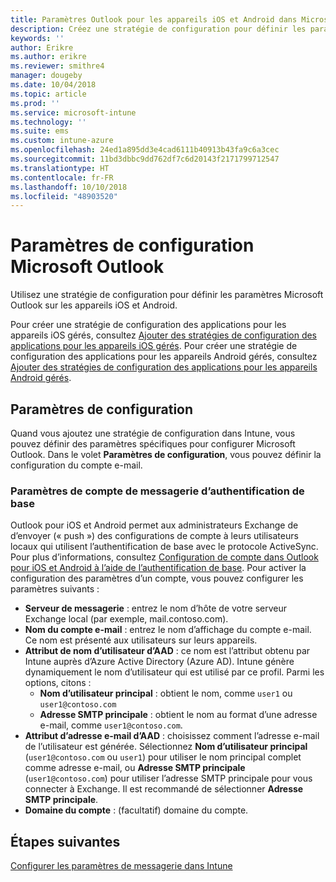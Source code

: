 ```yaml
---
title: Paramètres Outlook pour les appareils iOS et Android dans Microsoft Intune
description: Créez une stratégie de configuration pour définir les paramètres Microsoft Outlook sur les appareils iOS et Android.
keywords: ''
author: Erikre
ms.author: erikre
ms.reviewer: smithre4
manager: dougeby
ms.date: 10/04/2018
ms.topic: article
ms.prod: ''
ms.service: microsoft-intune
ms.technology: ''
ms.suite: ems
ms.custom: intune-azure
ms.openlocfilehash: 24ed1a895dd3e4cad6111b40913b43fa9c6a3cec
ms.sourcegitcommit: 11bd3dbbc9dd762df7c6d20143f2171799712547
ms.translationtype: HT
ms.contentlocale: fr-FR
ms.lasthandoff: 10/10/2018
ms.locfileid: "48903520"
---
```

# <a name="microsoft-outlook-configuration-settings"></a>Paramètres de configuration Microsoft Outlook 

Utilisez une stratégie de configuration pour définir les paramètres Microsoft Outlook sur les appareils iOS et Android. 

Pour créer une stratégie de configuration des applications pour les appareils iOS gérés, consultez [Ajouter des stratégies de configuration des applications pour les appareils iOS gérés](app-configuration-policies-use-ios.md). Pour créer une stratégie de configuration des applications pour les appareils Android gérés, consultez [Ajouter des stratégies de configuration des applications pour les appareils Android gérés](app-configuration-policies-use-android.md). 

## <a name="configuration-settings"></a>Paramètres de configuration

Quand vous ajoutez une stratégie de configuration dans Intune, vous pouvez définir des paramètres spécifiques pour configurer Microsoft Outlook. Dans le volet **Paramètres de configuration**, vous pouvez définir la configuration du compte e-mail.

### <a name="basic-authentication-email-account-settings"></a>Paramètres de compte de messagerie d’authentification de base
Outlook pour iOS et Android permet aux administrateurs Exchange de d’envoyer (« push ») des configurations de compte à leurs utilisateurs locaux qui utilisent l’authentification de base avec le protocole ActiveSync. Pour plus d’informations, consultez [Configuration de compte dans Outlook pour iOS et Android à l’aide de l’authentification de base](https://docs.microsoft.com/Exchange/clients/outlook-for-ios-and-android/account-setup). Pour activer la configuration des paramètres d’un compte, vous pouvez configurer les paramètres suivants :

- **Serveur de messagerie** : entrez le nom d’hôte de votre serveur Exchange local (par exemple, mail.contoso.com).
- **Nom du compte e-mail** : entrez le nom d’affichage du compte e-mail. Ce nom est présenté aux utilisateurs sur leurs appareils.
- **Attribut de nom d’utilisateur d’AAD** : ce nom est l’attribut obtenu par Intune auprès d’Azure Active Directory (Azure AD). Intune génère dynamiquement le nom d’utilisateur qui est utilisé par ce profil. Parmi les options, citons :
  - **Nom d’utilisateur principal** : obtient le nom, comme `user1` ou `user1@contoso.com`
  - **Adresse SMTP principale** : obtient le nom au format d’une adresse e-mail, comme `user1@contoso.com`.
- **Attribut d’adresse e-mail d’AAD** : choisissez comment l’adresse e-mail de l’utilisateur est générée. Sélectionnez **Nom d’utilisateur principal** (`user1@contoso.com` ou `user1`) pour utiliser le nom principal complet comme adresse e-mail, ou **Adresse SMTP principale** (`user1@contoso.com`) pour utiliser l’adresse SMTP principale pour vous connecter à Exchange. Il est recommandé de sélectionner **Adresse SMTP principale**.
- **Domaine du compte** : (facultatif) domaine du compte.

## <a name="next-steps"></a>Étapes suivantes
[Configurer les paramètres de messagerie dans Intune](email-settings-configure.md)

